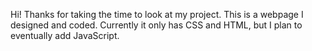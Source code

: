 Hi!
Thanks for taking the time to look at my project. This is a webpage I designed and coded. Currently it only has CSS and HTML, but I plan to eventually add JavaScript.
